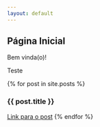 ```yaml
---
layout: default
---
```


## Página Inicial

Bem vinda(o)!

Teste

{% for post in site.posts %}
  ### {{ post.title }}
  <a href="{{ post.url }}">Link para o post</a>
{% endfor %}
